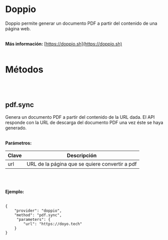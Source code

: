 # Doppio
Doppio permite generar un documento PDF a partir del contenido de una página web.
<br>
<br>

**Más información:**
[https://doppio.sh](https://doppio.sh)
<br>
<br>
  
# Métodos
<br>
<br>
  
## pdf.sync
Genera un documento PDF a partir del contenido de la URL dada. El API responde con la URL de descarga del documento PDF una vez éste se haya generado.
<br>
<br>
  
**Parámetros:**  
  
| Clave  | Descripción |
| ------------- | ------------- |
| url | URL de la página que se quiere convertir a pdf |
<br>
<br>
  
**Ejemplo:**  
<br>

    {
        "provider": "doppio",
        "method": "pdf.sync",
         "parameters": {
            "url": "https://doyo.tech"
        }
    }

<br>
<br>